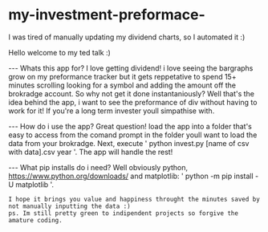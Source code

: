 # my-investment-preformace-
I was tired of manually updating my dividend charts, so I automated it :)

Hello welcome to my ted talk :)

--- Whats this app for?
	I love getting dividend! i love seeing the bargraphs grow on my preformance tracker 
but it gets reppetative to spend 15+ minutes scrolling looking for a symbol and adding the amount
off the brokradge account. So why not get it done instantaniously? Well that's the idea behind the
app, i want to see the preformance of div without having to work for it!
If you're a long term invester youll simpathise with. 
 
--- How do i use the app?
	Great question! load the app into a folder that's easy to access from the comand prompt
in the folder youll want to load the data from your brokradge. Next, execute ' python invest.py [name of csv with data].csv year '.
The app will handle the rest!

--- What pip installs do i need?
	Well obviously python, https://www.python.org/downloads/ and
	matplotlib:  ' python -m pip install -U matplotlib '. 

	
	I hope it brings you value and happiness throught the minutes saved by not manually inputting the data :)
	ps. Im still pretty green to indipendent projects so forgive the amature coding. 
